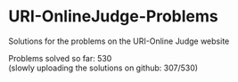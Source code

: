 # URI-OnlineJudge-Problems
Solutions for the problems on the URI-Online Judge website

Problems solved so far: 530  
(slowly uploading the solutions on github: 307/530)  